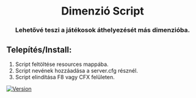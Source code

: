 <h1 align="center">Dimenzió Script</h1>

<h3 align="center">
    Lehetővé teszi a játékosok áthelyezését más dimenzióba.
</h3>

## Telepítés/Install:
1. Script feltöltése resources mappába.
2. Script nevének hozzáadása a server.cfg résznél.
3. Script elindítása F8 vagy CFX felületen.
 
[![Version](https://img.shields.io/badge/Version-1.0-brightgreen.svg)]()
